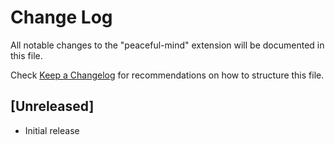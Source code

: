 # Change Log

All notable changes to the "peaceful-mind" extension will be documented in this file.

Check [Keep a Changelog](http://keepachangelog.com/) for recommendations on how to structure this file.

## [Unreleased]

- Initial release
